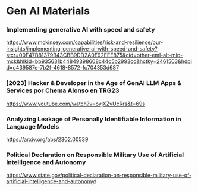 # Gen AI Materials

### Implementing generative AI with speed and safety
https://www.mckinsey.com/capabilities/risk-and-resilience/our-insights/implementing-generative-ai-with-speed-and-safety?stcr=00F47B81379B43CBB9DD2A0E92EEE875&cid=other-eml-alt-mip-mck&hlkid=bb935631b44849398608c44c5b2993cc&hctky=2461503&hdpid=c439587e-7b2f-4618-8572-fc704353d687

### [2023] Hacker & Developer in the Age of GenAI LLM Apps & Services por Chema Alonso en TRG23
https://www.youtube.com/watch?v=oyjXZvUcRrs&t=69s

### Analyzing Leakage of Personally Identifiable Information in Language Models
https://arxiv.org/abs/2302.00539

### Political Declaration on Responsible Military Use of Artificial Intelligence and Autonomy
https://www.state.gov/political-declaration-on-responsible-military-use-of-artificial-intelligence-and-autonomy/



